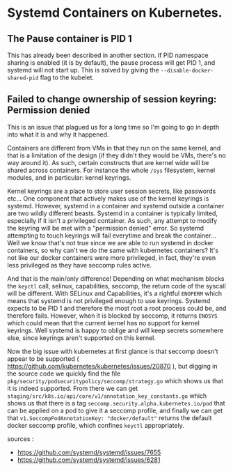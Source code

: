 # Systemd Containers on Kubernetes.

## The Pause container is PID 1

This has already been described in another section.
If PID namespace sharing is enabled (it is by default), the pause process will get PID 1, and systemd will not start up. This is solved by giving the `--disable-docker-shared-pid` flag to the kubelet.

## Failed to change ownership of session keyring: Permission denied

This is an issue that plagued us for a long time so I'm going to go in depth into what it is and why it happened.

Containers are different from VMs in that they run on the same kernel, and that is a limitation of the design (if they didn't they would be VMs, there's no way around it). As such, certain constructs that are kernel wide will be shared across containers. For instance the whole `/sys` filesystem, kernel modules, and in particular: kernel keyrings.

Kernel keyrings are a place to store user session secrets, like passwords etc... One component that actively makes use of the kernel keyrings is systemd. However, systemd in a container and systemd outside a container are two wildly different beasts. Systemd in a container is typically limited, especially if it isn't a privileged container. As such, any attempt to modify the keyring will be met with a "permission denied" error. So systemd attempting to touch keyrings will fail everytime and break the container...
Well we know that's not true since we are able to run systemd in docker containers, so why can't we do the same with kubernetes containers? It's not like our docker containers were more privileged, in fact, they're even less privileged as they have seccomp rules active.

And that is the main/only difference! Depending on what mechanism blocks the `keyctl` call, selinux, capabilities, seccomp, the return code of the syscall will be different. With SELinux and Capabilities, it's a rightful `ENOPERM` which means that systemd is not privileged enough to use keyrings. Systemd expects to be PID 1 and therefore the most root a root process could be, and therefore fails. However, when it is blocked by seccomp, it returns `ENOSYS` which could mean that the current kernel has no support for kernel keyrings. Well systemd is happy to oblige and will keep secrets somewhere else, since keyrings aren't supported on this kernel.

Now the big issue with kubernetes at first glance is that seccomp doesn't appear to be supported ( https://github.com/kubernetes/kubernetes/issues/20870 ), but digging in the source code we quickly find the file `pkg/security/podsecuritypolicy/seccomp/strategy.go` which shows us that it is indeed supported. From there we can get `staging/src/k8s.io/api/core/v1/annotation_key_constants.go` which shows us that there is a tag `seccomp.security.alpha.kubernetes.io/pod` that can be applied on a pod to give it a seccomp profile, and finally we can get that `v1.SeccompPodAnnotationKey: "docker/default"` returns the default docker seccomp profile, which confines `keyctl` appropriately.


sources : 
 - https://github.com/systemd/systemd/issues/7655
 - https://github.com/systemd/systemd/issues/6281

